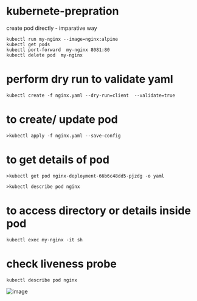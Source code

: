 # kubernete-prepration

create pod directly - imparative way 
``` 
kubectl run my-nginx --image=nginx:alpine 
kubectl get pods
kubectl port-forward  my-nginx 8081:80
kubectl delete pod  my-nginx

```
# perform dry run to validate yaml

```
kubectl create -f nginx.yaml --dry-run=client  --validate=true

```
# to create/ update pod 
```
>kubectl apply -f nginx.yaml --save-config
```
# to get details of pod 
```
>kubectl get pod nginx-deployment-66b6c48dd5-pjzdg -o yaml

>kubectl describe pod nginx
```
# to access directory or details inside pod
```
kubectl exec my-nginx -it sh
```
# check liveness probe
```
kubectl describe pod nginx
```
![image](https://user-images.githubusercontent.com/37396796/139572957-6dad9302-71c5-4efd-b12a-c9f1b4016bc0.png)
